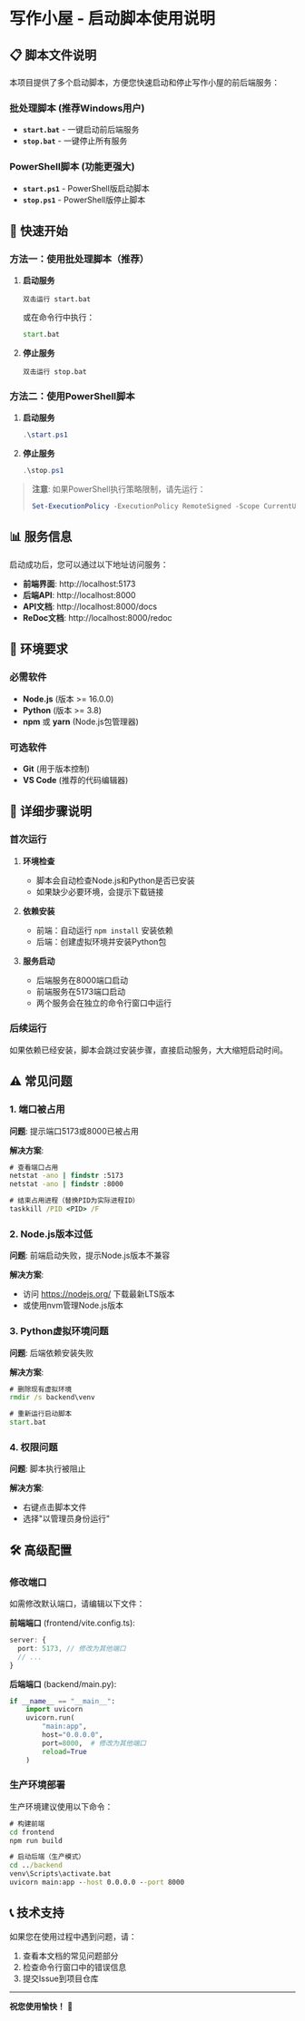 # 写作小屋 - 启动脚本使用说明

## 📋 脚本文件说明

本项目提供了多个启动脚本，方便您快速启动和停止写作小屋的前后端服务：

### 批处理脚本 (推荐Windows用户)
- **`start.bat`** - 一键启动前后端服务
- **`stop.bat`** - 一键停止所有服务

### PowerShell脚本 (功能更强大)
- **`start.ps1`** - PowerShell版启动脚本
- **`stop.ps1`** - PowerShell版停止脚本

## 🚀 快速开始

### 方法一：使用批处理脚本（推荐）

1. **启动服务**
   ```
   双击运行 start.bat
   ```
   或在命令行中执行：
   ```cmd
   start.bat
   ```

2. **停止服务**
   ```
   双击运行 stop.bat
   ```

### 方法二：使用PowerShell脚本

1. **启动服务**
   ```powershell
   .\start.ps1
   ```

2. **停止服务**
   ```powershell
   .\stop.ps1
   ```

> **注意**: 如果PowerShell执行策略限制，请先运行：
> ```powershell
> Set-ExecutionPolicy -ExecutionPolicy RemoteSigned -Scope CurrentUser
> ```

## 📊 服务信息

启动成功后，您可以通过以下地址访问服务：

- **前端界面**: http://localhost:5173
- **后端API**: http://localhost:8000
- **API文档**: http://localhost:8000/docs
- **ReDoc文档**: http://localhost:8000/redoc

## 🔧 环境要求

### 必需软件
- **Node.js** (版本 >= 16.0.0)
- **Python** (版本 >= 3.8)
- **npm** 或 **yarn** (Node.js包管理器)

### 可选软件
- **Git** (用于版本控制)
- **VS Code** (推荐的代码编辑器)

## 📝 详细步骤说明

### 首次运行

1. **环境检查**
   - 脚本会自动检查Node.js和Python是否已安装
   - 如果缺少必要环境，会提示下载链接

2. **依赖安装**
   - 前端：自动运行 `npm install` 安装依赖
   - 后端：创建虚拟环境并安装Python包

3. **服务启动**
   - 后端服务在8000端口启动
   - 前端服务在5173端口启动
   - 两个服务会在独立的命令行窗口中运行

### 后续运行

如果依赖已经安装，脚本会跳过安装步骤，直接启动服务，大大缩短启动时间。

## ⚠️ 常见问题

### 1. 端口被占用

**问题**: 提示端口5173或8000已被占用

**解决方案**:
```cmd
# 查看端口占用
netstat -ano | findstr :5173
netstat -ano | findstr :8000

# 结束占用进程（替换PID为实际进程ID）
taskkill /PID <PID> /F
```

### 2. Node.js版本过低

**问题**: 前端启动失败，提示Node.js版本不兼容

**解决方案**:
- 访问 https://nodejs.org/ 下载最新LTS版本
- 或使用nvm管理Node.js版本

### 3. Python虚拟环境问题

**问题**: 后端依赖安装失败

**解决方案**:
```cmd
# 删除现有虚拟环境
rmdir /s backend\venv

# 重新运行启动脚本
start.bat
```

### 4. 权限问题

**问题**: 脚本执行被阻止

**解决方案**:
- 右键点击脚本文件
- 选择"以管理员身份运行"

## 🛠️ 高级配置

### 修改端口

如需修改默认端口，请编辑以下文件：

**前端端口** (frontend/vite.config.ts):
```typescript
server: {
  port: 5173, // 修改为其他端口
  // ...
}
```

**后端端口** (backend/main.py):
```python
if __name__ == "__main__":
    import uvicorn
    uvicorn.run(
        "main:app",
        host="0.0.0.0",
        port=8000,  # 修改为其他端口
        reload=True
    )
```

### 生产环境部署

生产环境建议使用以下命令：

```cmd
# 构建前端
cd frontend
npm run build

# 启动后端（生产模式）
cd ../backend
venv\Scripts\activate.bat
uvicorn main:app --host 0.0.0.0 --port 8000
```

## 📞 技术支持

如果您在使用过程中遇到问题，请：

1. 查看本文档的常见问题部分
2. 检查命令行窗口中的错误信息
3. 提交Issue到项目仓库

---

**祝您使用愉快！** 🎉